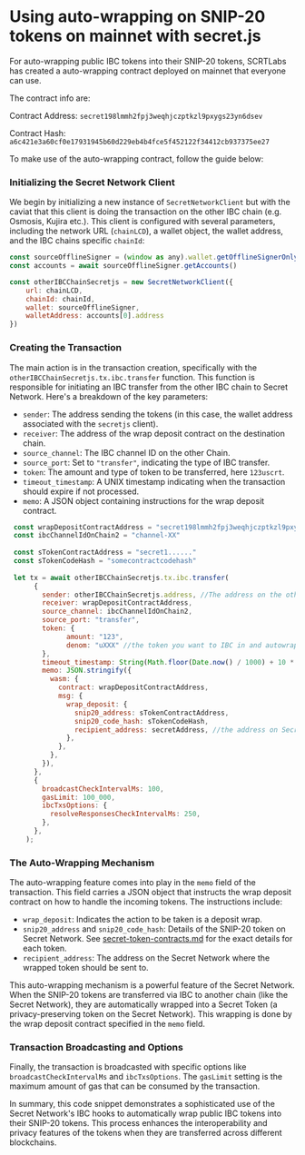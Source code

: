 # Using auto-wrapping on SNIP-20 tokens on mainnet with secret.js

For auto-wrapping public IBC tokens into their SNIP-20 tokens, SCRTLabs has created a auto-wrapping contract deployed on mainnet that everyone can use.&#x20;

The contract info are:&#x20;

Contract Address:  `secret198lmmh2fpj3weqhjczptkzl9pxygs23yn6dsev`

Contract Hash: `a6c421e3a60cf0e17931945b60d229eb4b4fce5f452122f34412cb937375ee27`

To make use of the auto-wrapping contract, follow the guide below:&#x20;

### **Initializing the Secret Network Client**

We begin by initializing a new instance of `SecretNetworkClient`  but with the caviat that this client is doing the transaction on the other IBC chain (e.g. Osmosis, Kujira etc.). This client is configured with several parameters, including the network URL (`chainLCD`), a wallet object, the wallet address, and the IBC chains specific `chainId`:

```javascript
const sourceOfflineSigner = (window as any).wallet.getOfflineSignerOnlyAmino(chainId)
const accounts = await sourceOfflineSigner.getAccounts()

const otherIBCChainSecretjs = new SecretNetworkClient({
    url: chainLCD,
    chainId: chainId,
    wallet: sourceOfflineSigner,
    walletAddress: accounts[0].address
})
```

### **Creating the Transaction**

The main action is in the transaction creation, specifically with the `otherIBCChainSecretjs.tx.ibc.transfer` function. This function is responsible for initiating an IBC transfer from the other IBC chain to Secret Network. Here's a breakdown of the key parameters:

* `sender`: The address sending the tokens (in this case, the wallet address associated with the `secretjs` client).
* `receiver`: The address of the wrap deposit contract on the destination chain.
* `source_channel`: The IBC channel ID on the other Chain.
* `source_port`: Set to `"transfer"`, indicating the type of IBC transfer.
* `token`: The amount and type of token to be transferred, here `123uscrt`.
* `timeout_timestamp`: A UNIX timestamp indicating when the transaction should expire if not processed.
* `memo`: A JSON object containing instructions for the wrap deposit contract.

```javascript
 const wrapDepositContractAddress = "secret198lmmh2fpj3weqhjczptkzl9pxygs23yn6dsev"
 const ibcChannelIdOnChain2 = "channel-XX"
 
 const sTokenContractAddress = "secret1......"
 const sTokenCodeHash = "somecontractcodehash"
 
 let tx = await otherIBCChainSecretjs.tx.ibc.transfer(
      {
        sender: otherIBCChainSecretjs.address, //The address on the other IBC chain
        receiver: wrapDepositContractAddress,
        source_channel: ibcChannelIdOnChain2,
        source_port: "transfer",
        token: {
              amount: "123",
              denom: "uXXX" //the token you want to IBC in and autowrap
        },
        timeout_timestamp: String(Math.floor(Date.now() / 1000) + 10 * 60), // 10 minutes
        memo: JSON.stringify({
          wasm: {
            contract: wrapDepositContractAddress,
            msg: {
              wrap_deposit: {
                snip20_address: sTokenContractAddress,
                snip20_code_hash: sTokenCodeHash,
                recipient_address: secretAddress, //the address on Secret Network
              },
            },
          },
        }),
      },
      {
        broadcastCheckIntervalMs: 100,
        gasLimit: 100_000,
        ibcTxsOptions: {
          resolveResponsesCheckIntervalMs: 250,
        },
      },
    );
```

### **The Auto-Wrapping Mechanism**

The auto-wrapping feature comes into play in the `memo` field of the transaction. This field carries a JSON object that instructs the wrap deposit contract on how to handle the incoming tokens. The instructions include:

* `wrap_deposit`: Indicates the action to be taken is a deposit wrap.
* `snip20_address` and `snip20_code_hash`: Details of the SNIP-20 token on Secret Network. See [secret-token-contracts.md](../../../../development/resources-api-contract-addresses/secret-token-contracts.md "mention") for the exact details for each token.
* `recipient_address`: The address on the Secret Network where the wrapped token should be sent to.

This auto-wrapping mechanism is a powerful feature of the Secret Network. When the SNIP-20 tokens are transferred via IBC to another chain (like the Secret Network), they are automatically wrapped into a Secret Token (a privacy-preserving token on the Secret Network). This wrapping is done by the wrap deposit contract specified in the `memo` field.

### **Transaction Broadcasting and Options**

Finally, the transaction is broadcasted with specific options like `broadcastCheckIntervalMs` and `ibcTxsOptions`. The `gasLimit` setting is the maximum amount of gas that can be consumed by the transaction.

In summary, this code snippet demonstrates a sophisticated use of the Secret Network's IBC hooks to automatically wrap public IBC tokens into their SNIP-20 tokens. This process enhances the interoperability and privacy features of the tokens when they are transferred across different blockchains.
